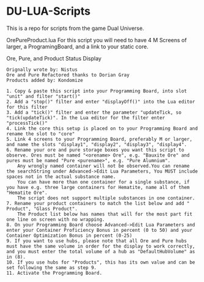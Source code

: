 # DU-LUA-Scripts
This is a repo for scripts from the game Dual Universe.


OrePureProduct.lua
For this script you will need to have 4 M Screens of larger, a ProgramingBoard, and a link to your static core.

Ore, Pure, and Product Status Display

    Orignally wrote by: Nistus
    Ore and Pure Refactored thanks to Dorian Gray
    Products added by: Kondomize

    1. Copy & paste this script into your Programming Board, into slot "unit" and filter "start()"
    2. Add a "stop()" filter and enter "displayOff()" into the Lua editor for this filter
    3. Add a "tick()" filter and enter the parameter "updateTick, so "tick(updateTick)". In the Lua editor for the filter enter "processTick()"
    4. Link the core this setup is placed on to your Programming Board and rename the slot to "core"
    5. Link 4 screens to your Programming Board, preferably M or larger, and name the slots "display1", "display2", "display3", "display4".
    6. Rename your ore and pure storage boxes you want this script to observe. Ores must be named "<orename> Ore", e.g. "Bauxite Ore" and pures must be named "Pure <purename>", e.g. "Pure Alumnium". 
        Any wrongly named container will not be observed.You can rename the searchString under Advanced->Edit Lua Parameters, You MUST include spaces not in the actual substance name. 
        You can have more than one container for a single substance, if you have e.g. three large containers for Hematite, name all of them "Hematite Ore". 
        The script does not support multiple substances in one container.
    7. Rename your product containers to match the list below and add " Product", "Glass Product".
        The Product list below has names that will for the most part fit one line on screen with no wrapping.
    8. On your Programming Board choose Advanced->Edit Lua Parameters and enter your Container Proficiency Bonus in percent (0 to 50) and your Container Optimization Bonus in percent (0-25)
    9. If you want to use hubs, please note that all Ore and Pure hubs must have the same volume in order for the display to work correctly, and you must enter the total volume of a hub as "DefaultHubVolume" as in (8).
    10. If you use hubs for "Products", this has its own value and can be set following the same as step 9.
    11. Activate the Programming Board.
